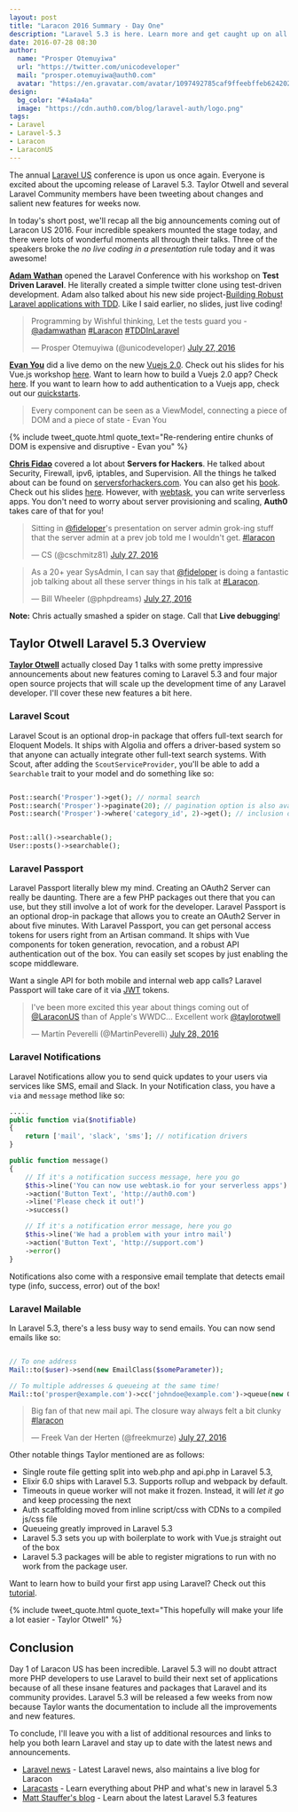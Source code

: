 ```yaml
---
layout: post
title: "Laracon 2016 Summary - Day One"
description: "Laravel 5.3 is here. Learn more and get caught up on all the news coming out of Laracon US 2016."
date: 2016-07-28 08:30
author:
  name: "Prosper Otemuyiwa"
  url: "https://twitter.com/unicodeveloper"
  mail: "prosper.otemuyiwa@auth0.com"
  avatar: "https://en.gravatar.com/avatar/1097492785caf9ffeebffeb624202d8f?s=200"
design:
  bg_color: "#4a4a4a"
  image: "https://cdn.auth0.com/blog/laravel-auth/logo.png"
tags:
- Laravel
- Laravel-5.3
- Laracon
- LaraconUS
---
```


The annual [Laravel US](http://laracon.us/) conference is upon us once again. Everyone is excited about the upcoming release of Laravel 5.3. Taylor Otwell and several Laravel Community members have been tweeting about changes and salient new features for weeks now.

In today's short post, we'll recap all the big announcements coming out of Laracon US 2016. Four incredible speakers mounted the stage today, and there were lots of wonderful moments all through their talks. Three of the speakers broke the *no live coding in a presentation* rule today and it was awesome!

**[Adam Wathan](https://twitter.com/adamwathan)** opened the Laravel Conference with his workshop on **Test Driven Laravel**. He literally created a simple twitter clone using test-driven development. Adam also talked about his new side project-[Building Robust Laravel applications with TDD](https://adamwathan.me/test-driven-laravel/). Like I said earlier, no slides, just live coding!

<blockquote class="twitter-tweet" data-lang="en"><p lang="en" dir="ltr">Programming by Wishful thinking, Let the tests guard you - <a href="https://twitter.com/adamwathan">@adamwathan</a> <a href="https://twitter.com/hashtag/Laracon?src=hash">#Laracon</a> <a href="https://twitter.com/hashtag/TDDInLaravel?src=hash">#TDDInLaravel</a></p>&mdash; Prosper Otemuyiwa (@unicodeveloper) <a href="https://twitter.com/unicodeveloper/status/758293597892579328">July 27, 2016</a></blockquote>
<script async src="//platform.twitter.com/widgets.js" charset="utf-8"></script>

**[Evan You](https://twitter.com/youyuxi)** did a live demo on the new [Vuejs 2.0](https://vuejs.org/). Check out his slides for his Vue.js workshop [here](https://docs.google.com/presentation/d/16MpK3I2LZz47QdLg3uMNkCC3PqmM0znXF3-FdCEpics/edit#slide=id.g15faa8fa0f_0_60). Want to learn how to build a Vuejs 2.0 app? Check [here](https://auth0.com/blog/2016/07/14/create-an-app-in-vuejs-2/). If you want to learn how to add authentication to a Vuejs app, check out our [quickstarts](https://auth0.com/docs/quickstart/spa/vuejs).

<blockquote>
    Every component can be seen as a ViewModel, connecting a piece of DOM and a piece of state - Evan You
</blockquote>

{% include tweet_quote.html quote_text="Re-rendering entire chunks of DOM is expensive and disruptive - Evan you" %}

**[Chris Fidao](https://twitter.com/fideloper)** covered a lot about **Servers for Hackers**. He talked about Security, Firewall, ipv6, iptables, and Supervision. All the things he talked about can be found on [serversforhackers.com](https://serversforhackers.com/). You can also get his [book](https://book.serversforhackers.com/). Check out his slides [here](https://speakerdeck.com/fideloper/server-survival). However, with [webtask](https://webtask.io/), you can write serverless apps. You don't need to worry about server provisioning and scaling, **Auth0** takes care of that for you!

<blockquote class="twitter-tweet" data-partner="tweetdeck"><p lang="en" dir="ltr">Sitting in <a href="https://twitter.com/fideloper">@fideloper</a>&#39;s presentation on server admin grok-ing stuff that the server admin at a prev job told me I wouldn&#39;t get. <a href="https://twitter.com/hashtag/laracon?src=hash">#laracon</a></p>&mdash; CS (@cschmitz81) <a href="https://twitter.com/cschmitz81/status/758381036027973636">July 27, 2016</a></blockquote>

<blockquote class="twitter-tweet" data-partner="tweetdeck"><p lang="en" dir="ltr">As a 20+ year SysAdmin, I can say that <a href="https://twitter.com/fideloper">@fideloper</a> is doing a fantastic job talking about all these server things in his talk at <a href="https://twitter.com/hashtag/Laracon?src=hash">#Laracon</a>.</p>&mdash; Bill Wheeler (@phpdreams) <a href="https://twitter.com/phpdreams/status/758377870704074756">July 27, 2016</a></blockquote>


**Note:** Chris actually smashed a spider on stage. Call that **Live debugging**!

## Taylor Otwell Laravel 5.3 Overview

**[Taylor Otwell](https://twitter.com/taylorotwell)** actually closed Day 1 talks with some pretty impressive announcements about new features coming to Laravel 5.3 and four major open source projects that will scale up the development time of any Laravel developer. I'll cover these new features a bit here.

### Laravel Scout

Laravel Scout is an optional drop-in package that offers full-text search for Eloquent Models. It ships with Algolia and offers a driver-based system so that anyone can actually integrate other full-text search systems. With Scout, after adding the `ScoutServiceProvider`, you'll be able to add a `Searchable` trait to your model and do something like so:

```php

Post::search('Prosper')->get(); // normal search
Post::search('Prosper')->paginate(20); // pagination option is also available
Post::search('Prosper')->where('category_id', 2)->get(); // inclusion of simple where clauses too

```

```php

Post::all()->searchable();
User::posts()->searchable();

```
### Laravel Passport

Laravel Passport literally blew my mind. Creating an OAuth2 Server can really be daunting. There are a few PHP packages out there that you can use, but they still involve a lot of work for the developer. Laravel Passport is an optional drop-in package that allows you to create an OAuth2 Server in about five minutes.  With Laravel Passport, you can get personal access tokens for users right from an Artisan command. It ships with Vue components for token generation, revocation, and a robust API authentication out of the box. You can easily set scopes by just enabling the scope middleware.

Want a single API for both mobile and internal web app calls? Laravel Passport will take care of it via [JWT](https://jwt.io) tokens.

<blockquote class="twitter-tweet" data-partner="tweetdeck"><p lang="en" dir="ltr">I&#39;ve been more excited this year about things coming out of <a href="https://twitter.com/LaraconUS">@LaraconUS</a> than of Apple&#39;s WWDC... Excellent work <a href="https://twitter.com/taylorotwell">@taylorotwell</a></p>&mdash; Martín Peverelli (@MartinPeverelli) <a href="https://twitter.com/MartinPeverelli/status/758459310267633664">July 28, 2016</a></blockquote>
<script async src="//platform.twitter.com/widgets.js" charset="utf-8"></script>

### Laravel Notifications

Laravel Notifications allow you to send quick updates to your users via services like SMS, email and Slack. In your Notification class, you have a `via` and `message` method like so:

```php
.....
public function via($notifiable)
{
    return ['mail', 'slack', 'sms']; // notification drivers
}

public function message()
{
    // If it's a notification success message, here you go
    $this->line('You can now use webtask.io for your serverless apps')
    ->action('Button Text', 'http://auth0.com')
    ->line('Please check it out!')
    ->success()

    // If it's a notification error message, here you go
    $this->line('We had a problem with your intro mail')
    ->action('Button Text', 'http://support.com')
    ->error()
}
```

Notifications also come with a responsive email template that detects email type (info, success, error) out of the box!

### Laravel Mailable

In Laravel 5.3, there's a less busy way to send emails. You can now send emails like so:

```php

// To one address
Mail::to($user)->send(new EmailClass($someParameter));

// To multiple addresses & queueing at the same time!
Mail::to('prosper@example.com')->cc('johndoe@example.com')->queue(new OrderComplete);
```

<blockquote class="twitter-tweet" data-partner="tweetdeck"><p lang="en" dir="ltr">Big fan of that new mail api. The closure way always felt a bit clunky <a href="https://twitter.com/hashtag/laracon?src=hash">#laracon</a></p>&mdash; Freek Van der Herten (@freekmurze) <a href="https://twitter.com/freekmurze/status/758405374143819776">July 27, 2016</a></blockquote>
<script async src="//platform.twitter.com/widgets.js" charset="utf-8"></script>

Other notable things Taylor mentioned are as follows:

* Single route file getting split into web.php and api.php in Laravel 5.3,
* Elixir 6.0 ships with Laravel 5.3. Supports rollup and webpack by default.
* Timeouts in queue worker will not make it frozen. Instead, it will *let it go* and keep processing the next
* Auth scaffolding moved from inline script/css with CDNs to a compiled js/css file
* Queueing greatly improved in Laravel 5.3
* Laravel 5.3 sets you up with boilerplate to work with Vue.js straight out of the box
* Laravel 5.3 packages will be able to register migrations to run with no work from the package user.

Want to learn how to build your first app using Laravel? Check out this [tutorial](https://auth0.com/blog/2016/06/23/creating-your-first-laravel-app-and-adding-authentication/).

{% include tweet_quote.html quote_text="This hopefully will make your life a lot easier - Taylor Otwell" %}

## Conclusion

Day 1 of Laracon US has been incredible. Laravel 5.3 will no doubt attract more PHP developers to use Laravel to build their next set of applications because of all these insane features and packages that Laravel and its community provides. Laravel 5.3 will be released a few weeks from now because Taylor wants the documentation to include all the improvements and new features.

 To conclude, I'll leave you with a list of additional resources and links to help you both learn Laravel and stay up to date with the latest news and announcements.

 * [Laravel news](https://laravel-news.com/) - Latest Laravel news, also maintains a live blog for Laracon
 * [Laracasts](https://laracasts.com/series/whats-new-in-laravel-5-3) - Learn everything about PHP and what's new in laravel 5.3
 * [Matt Stauffer's blog](https://mattstauffer.co/blog/series/new-features-in-laravel-5-3) - Learn about the latest Laravel 5.3 features
